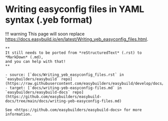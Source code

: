 # Writing easyconfig files in YAML syntax (.yeb format)

!!! warning
    This page will soon replace <https://docs.easybuild.io/en/latest/Writing_yeb_easyconfig_files.html>.

    **
    It still needs to be ported from *reStructuredText* (.rst) to *MarkDown* (.md),  
    and you can help with that!
    **

    - source: [`docs/Writing_yeb_easyconfig_files.rst` in `easybuilders/easybuild` repo](https://raw.githubusercontent.com/easybuilders/easybuild/develop/docs/Writing_yeb_easyconfig_files.rst)
    - target: [`docs/writing-yeb-easyconfig-files.md` in `easybuilders/easybuild-docs` repo](https://github.com/easybuilders/easybuild-docs/tree/main/docs/writing-yeb-easyconfig-files.md)

    See <https://github.com/easybuilders/easybuild-docs> for more information.
